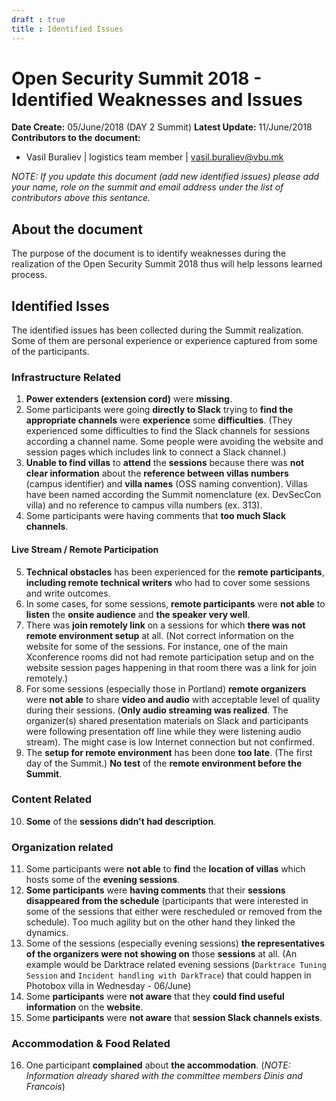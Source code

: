 ```yaml
---
draft : true
title : Identified Issues
---
```

# Open Security Summit 2018 - Identified Weaknesses and Issues

**Date Create:** 05/June/2018 (DAY 2 Summit)
**Latest Update:** 11/June/2018
**Contributors to the document:**
 - Vasil Buraliev | logistics team member | vasil.buraliev@vbu.mk

*NOTE: If you update this document (add new identified issues) please add your name, role on the summit and email address under the list of contributors above this sentance.*

## About the document
The purpose of the document is to identify weaknesses during the realization of the Open Security Summit 2018 thus will help lessons learned process.

## Identified Isses

The identified issues has been collected during the Summit realization. Some of them are personal experience or experience captured from some of the participants.

### Infrastructure Related
1. **Power extenders (extension cord)** were **missing**.
2. Some participants were going **directly to Slack** trying to **find the appropriate channels** were **experience** some **difficulties**. (They experienced some difficulties to find the Slack channels for sessions according a channel name. Some people were avoiding the website and session pages which includes link to connect a Slack channel.)
3. **Unable to find villas** to **attend** the **sessions** because there was **not clear information** about the **reference between villas numbers** (campus identifier) and **villa names** (OSS naming convention). Villas have been named according the Summit nomenclature (ex. DevSecCon villa) and no reference to campus villa numbers (ex. 313).
4. Some participants were having comments that **too much Slack channels**.

#### Live Stream / Remote Participation
5. **Technical obstacles** has been experienced for the **remote participants**, **including remote technical writers** who had to cover some sessions and write outcomes.
6. In some cases, for some sessions, **remote participants** were **not able** to **listen** the **onsite audience** and **the speaker very well**.
7. There was **join remotely link** on a sessions for which **there was not remote environment setup** at all. (Not correct information on the website for some of the sessions. For instance, one of the main Xconference rooms did not had remote participation setup and on the website session pages happening in that room there was a link for join remotely.)
8. For some sessions (especially those in Portland) **remote organizers** were **not able** to share **video and audio** with acceptable level of quality during their sessions. (**Only audio streaming was realized**. The organizer(s) shared presentation materials on Slack and participants were following presentation off line while they were listening audio stream). The might case is low Internet connection but not confirmed.
9. The **setup for remote environment** has been done **too late**. (The first day of the Summit.) **No test** of the **remote environment before the Summit**.

### Content Related
10. **Some** of the **sessions didn't had description**.

### Organization related
11. Some participants were **not able** to **find** the **location of villas** which hosts some of the **evening sessions**.
12. **Some participants** were **having comments** that their **sessions disappeared from the schedule** (participants that were interested in some of the sessions that either were rescheduled or removed from the schedule). Тoo much agility but on the other hand they linked the dynamics.
13. Some of the sessions (especially evening sessions) **the representatives of the organizers were not showing on** those **sessions** at all. (An example would be Darktrace related evening sessions (`Darktrace Tuning Session` and `Incident handling with DarkTrace`) that could happen in Photobox villa in Wednesday - 06/June)
14. Some **participants** were **not aware** that they **could find useful information** on the **website**.
15. Some **participants** were **not aware** that **session Slack channels exists**.

### Accommodation & Food Related
16. One participant **complained** about **the accommodation**. (*NOTE: Information already shared with the committee members Dinis and Francois*)  
